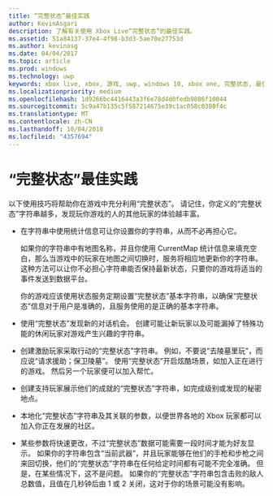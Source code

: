 ```yaml
---
title: “完整状态”最佳实践
author: KevinAsgari
description: 了解有关使用 Xbox Live“完整状态”的最佳实践。
ms.assetid: 51a84137-37e4-4f98-b3d3-5ae70e27753d
ms.author: kevinasg
ms.date: 04/04/2017
ms.topic: article
ms.prod: windows
ms.technology: uwp
keywords: xbox live, xbox, 游戏, uwp, windows 10, xbox one, 完整状态, 最佳实践
ms.localizationpriority: medium
ms.openlocfilehash: 1d9266bc4416443a3f6e78d4d0fedb9886f10044
ms.sourcegitcommit: 5c9a47b135c5f587214675e39c1ac058c0380f4c
ms.translationtype: MT
ms.contentlocale: zh-CN
ms.lasthandoff: 10/04/2018
ms.locfileid: "4357694"
---
```

# <a name="rich-presence-best-practices"></a>“完整状态”最佳实践

以下使用技巧将帮助你在游戏中充分利用“完整状态”。 请记住，你定义的“完整状态”字符串越多，发现玩你游戏的人的其他玩家的体验越丰富。

-   在字符串中使用统计信息可让你设置你的字符串，从而不必再担心它。

    如果你的字符串中有地图名称，并且你使用 CurrentMap 统计信息来填充空白，那么当游戏中的玩家在地图之间切换时，服务将相应地更新你的字符串。 这种方法可以让你不必担心字符串能否保持最新状态，只要你的游戏将适当的事件发送到数据平台。

    你的游戏应该使用状态服务定期设置“完整状态”基本字符串，以确保“完整状态”信息对于用户是准确的，且服务使用的是正确的基本字符串。

-   使用“完整状态”发现新的对话机会。 创建可能让新玩家以及可能漏掉了特殊功能的休闲玩家对游戏产生兴趣的字符串。

-   创建激励玩家采取行动的“完整状态”字符串。 例如，不要说“去陵墓里玩”，而应说“请求援助；保卫陵墓”。 使用“完整状态”开启炫酷场景，如加入正在进行的游戏。 然后另一个玩家便可以加入帮忙。

-   创建支持玩家展示他们的成就的“完整状态”字符串，如完成级别或发现的秘密地点。

-   本地化“完整状态”字符串及其关联的参数，以便世界各地的 Xbox 玩家都可以加入你正在发展的社区。

-   某些参数将快速更改，不过“完整状态”数据可能需要一段时间才能为好友显示。 如果你的字符串包含“当前武器”，并且玩家能够在他们的手枪和步枪之间来回切换，他们的“完整状态”字符串在任何给定时间都有可能不完全准确。 但是，在某些情况下，这不是问题。 如果你的“完整状态”字符串包含击败的敌人总数值，且值在几秒钟后由 1 或 2 关闭，这对于你的场景可能没有影响。

